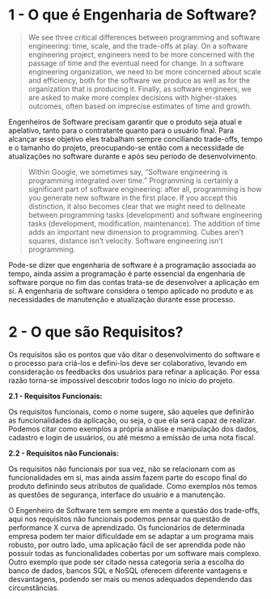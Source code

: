 # 1 - O que é Engenharia de Software?


> We see three critical differences between programming and software engineering: time, scale, and the trade-offs at play. On a software engineering project, engineers need to be more concerned with the passage of time and the eventual need for change. In a software engineering organization, we need to be more concerned about scale and efficiency, both for the software we produce as well as for the organization that is producing it. Finally, as software engineers, we are asked to make more complex decisions with higher-stakes outcomes, often based on imprecise estimates of time and growth.


Engenheiros de Software precisam garantir que o produto seja atual e apelativo, tanto para o contratante quanto para o usuário final. Para alcançar esse objetivo eles trabalham sempre conciliando trade-offs, tempo e o tamanho do projeto, preocupando-se então com a necessidade de atualizações no software durante e após seu período de desenvolvimento.


> Within Google, we sometimes say, “Software engineering is programming integrated over time.” Programming is certainly a significant part of software engineering: after all, programming is how you generate new software in the first place. If you accept this distinction, it also becomes clear that we might need to delineate between programming tasks (development) and software engineering tasks (development, modification, maintenance). The addition of time adds an important new dimension to programming. Cubes aren’t squares, distance isn’t velocity. Software engineering isn’t programming.


Pode-se dizer que engenharia de software é a programação associada ao tempo, ainda assim a programação é parte essencial da engenharia de software porque no fim das contas trata-se de desenvolver a aplicação em si. A engenharia de software considera o tempo aplicado no produto e as necessidades de manutenção e atualização durante esse processo. 

# 2 - O que são Requisitos?

Os requisitos são os pontos que vão ditar o desenvolvimento do software e o processo para criá-los e defini-los deve ser colaborativo, levando em consideração os feedbacks dos usuários para refinar a aplicação. Por essa razão torna-se impossível descobrir todos logo no início do projeto.

**2.1 - Requisitos Funcionais:**

Os requisitos funcionais, como o nome sugere, são aqueles que definirão as funcionalidades da aplicação, ou seja, o que ela será capaz de realizar. Podemos citar como exemplos a própria análise e manipulação dos dados, cadastro e login de usuários, ou até mesmo a emissão de uma nota fiscal.

**2.2 - Requisitos não Funcionais:**

Os requisitos não funcionais por sua vez, não se relacionam com as funcionalidades em si, mas ainda assim fazem parte do escopo final do produto definindo seus atributos de qualidade. Como exemplos nós temos as questões de segurança, interface do usuário e a manutenção.

O Engenheiro de Software tem sempre em mente a questão dos trade-offs, aqui nos requisitos não funcionais podemos pensar na questão de performance X curva de aprendizado. Os funcionários de determinada empresa podem ter maior dificuldade em se adaptar a um programa mais robusto, por outro lado, uma aplicação fácil de ser aprendida pode não possuir todas as funcionalidades cobertas por um software mais complexo. Outro exemplo que pode ser citado nessa categoria seria a escolha do banco de dados, bancos SQL e NoSQL oferecem diferente vantagens e desvantagens, podendo ser mais ou menos adequados dependendo das circunstâncias.   

